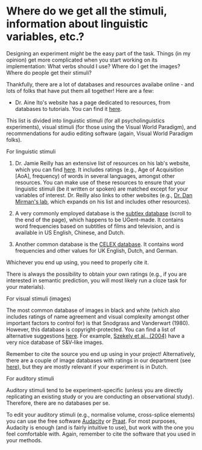 # Where do we get all the stimuli, information about linguistic variables, etc.?

Designing an experiment _might_ be the easy part of the task. Things (in my opinion) get more complicated when you start working on its implementation: What verbs should I use? Where do I get the images? Where do people get their stimuli?

Thankfully, there are a lot of databases and resources availabe online - and lots of folks that have put them all together! Here are a few:

- Dr. Aine Ito's website has a page dedicated to resources, from databases to tutorials. You can find it [here](https://aineito.github.io/resources.html).

This list is divided into linguistic stimuli (for all psycholinguistics experiments), visual stimuli (for those using the Visual World Paradigm), and recommendations for audio editing software (again, Visual World Paradigm folks).

For linguistic stimuli

1. Dr. Jamie Reilly has an extensive list of resources on his lab's website, which you can find [here](https://www.reilly-coglab.com/data). It includes ratings (e.g., Age of Acquisition [AoA], frequency) of words in several languages, amongst other resources. You can make use of these resources to ensure that your linguistic stimuli (be it written or spoken) are matched except for your variables of interest. Dr. Reilly also links to other websites (e.g., [Dr. Dan Mirman's lab](https://www.danmirman.org/research-resources), which expands on his list and includes other resources).

2. A very commonly employed database is the [subtlex database](https://www.ugent.be/pp/experimentele-psychologie/en/research/documents) (scroll to the end of the page), which happens to be UGent-made. It contains word frequencies based on subtitles of films and television, and is available in US English, Chinese, and Dutch.

3. Another common database is the [CELEX database](https://catalog.ldc.upenn.edu/LDC96L14). It contains word frequencies and other values for UK English, Dutch, and German.

Whichever you end up using, you need to properly cite it.

There is always the possibility to obtain your own ratings (e.g., if you are interested in semantic prediction, you will most likely run a cloze task for your materials).

For visual stimuli (images)

The most common database of images in black and white (which also includes ratings of name agreement and visual complexity amongst other important factors to control for) is that Snodgrass and Vanderwart (1980). However, this database is copyright-protected. You can find a list of alternative suggestions [here](https://www.cogsci.nl/stimulus-sets). For example, [Szekely et al., (2004)](https://crl.ucsd.edu/experiments/ipnp/1stimuli.html) have a very nice database of S&V-like images.

Remember to cite the source you end up using in your project! Alternatively, there are a couple of image databases with ratings in our department (see [here](https://www.ugent.be/pp/experimentele-psychologie/en/research/documents)), but they are mostly relevant if your experiment is in Dutch.

For auditory stimuli

Auditory stimuli tend to be experiment-specific (unless you are directly replicating an existing study or you are conducting an observational study). Therefore, there are no databases per se. 

To edit your auditory stimuli (e.g., normalise volume, cross-splice elements) you can use the free software [Audacity](https://www.audacityteam.org/) or [Praat](https://www.fon.hum.uva.nl/praat/). For most purposes, Audacity is enough (and is fairly intuitive to use), but work with the one you feel comfortable with. Again, remember to cite the software that you used in your methods.